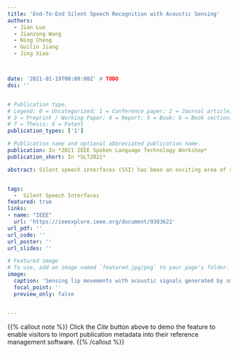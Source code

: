 ```yaml
---
title: 'End-To-End Silent Speech Recognition with Acoustic Sensing'
authors:
  - Jian Luo
  - Jianzong Wang
  - Ning Cheng
  - Guilin Jiang
  - Jing Xiao



date: '2021-01-19T00:00:00Z' # TODO
doi: ''


# Publication type.
# Legend: 0 = Uncategorized; 1 = Conference paper; 2 = Journal article;
# 3 = Preprint / Working Paper; 4 = Report; 5 = Book; 6 = Book section;
# 7 = Thesis; 8 = Patent
publication_types: ['1']

# Publication name and optional abbreviated publication name.
publication: In *2021 IEEE Spoken Language Technology Workshop*
publication_short: In *SLT2021*

abstract: Silent speech interfaces (SSI) has been an exciting area of recent interest. In this paper, we present a non-invasive silent speech interface that uses inaudible acoustic signals to capture people's lip movements when they speak. We exploit the speaker and microphone of the smartphone to emit signals and listen to their reflections, respectively. The extracted phase features of these reflections are fed into the deep learning networks to recognize speech. And we also propose an end-to-end recognition framework, which combines the CNN and attention-based encoder-decoder network. Evaluation results on a limited vocabulary (54 sentences) yield word error rates of 8.4% in speaker-independent and environment-independent settings, and 8.1% for unseen sentence testing.


tags:
  -  Silent Speech Interfaces
featured: true
links:
- name: "IEEE"
  url: 'https://ieeexplore.ieee.org/document/9383622'
url_pdf: ''
url_code: ''
url_poster: ''
url_slides: ''

# Featured image
# To use, add an image named `featured.jpg/png` to your page's folder.
image:
  caption: 'Sensing lip movements with acoustic signals generated by smart devices'
  focal_point: ''
  preview_only: false


---
```


{{% callout note %}}
Click the _Cite_ button above to demo the feature to enable visitors to import publication metadata into their reference management software.
{{% /callout %}}

